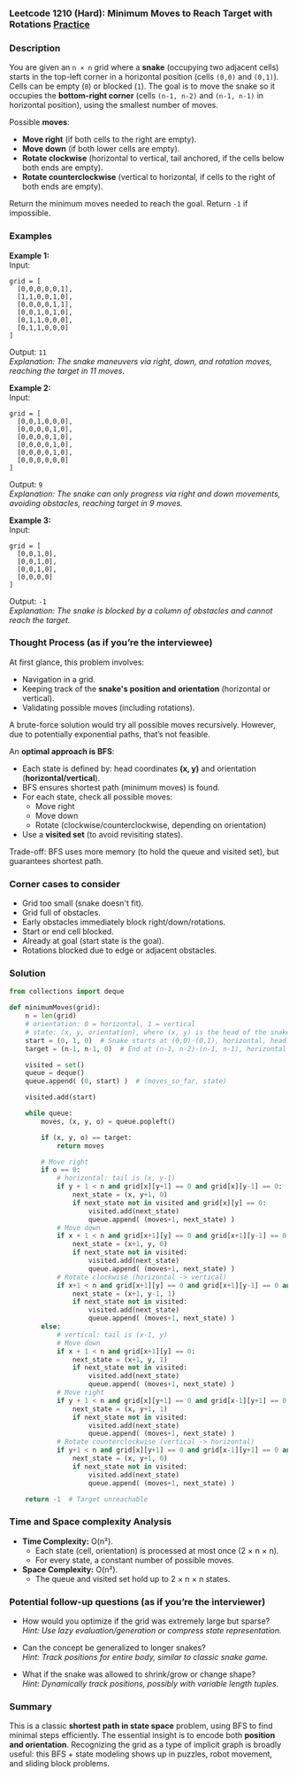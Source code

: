 ### Leetcode 1210 (Hard): Minimum Moves to Reach Target with Rotations [Practice](https://leetcode.com/problems/minimum-moves-to-reach-target-with-rotations)

### Description  
You are given an `n × n` grid where a **snake** (occupying two adjacent cells) starts in the top-left corner in a horizontal position (cells `(0,0)` and `(0,1)`). Cells can be empty (`0`) or blocked (`1`). The goal is to move the snake so it occupies the **bottom-right corner** (cells `(n-1, n-2)` and `(n-1, n-1)` in horizontal position), using the smallest number of moves.

Possible **moves**:
- **Move right** (if both cells to the right are empty).
- **Move down** (if both lower cells are empty).
- **Rotate clockwise** (horizontal to vertical, tail anchored, if the cells below both ends are empty).
- **Rotate counterclockwise** (vertical to horizontal, if cells to the right of both ends are empty).

Return the minimum moves needed to reach the goal. Return `-1` if impossible.

### Examples  

**Example 1:**  
Input:  
```
grid = [
  [0,0,0,0,0,1],
  [1,1,0,0,1,0],
  [0,0,0,0,1,1],
  [0,0,1,0,1,0],
  [0,1,1,0,0,0],
  [0,1,1,0,0,0]
]
```
Output: `11`  
*Explanation: The snake maneuvers via right, down, and rotation moves, reaching the target in 11 moves.*

**Example 2:**  
Input:  
```
grid = [
  [0,0,1,0,0,0],
  [0,0,0,0,1,0],
  [0,0,0,0,1,0],
  [0,0,0,0,1,0],
  [0,0,0,0,1,0],
  [0,0,0,0,0,0]
]
```
Output: `9`  
*Explanation: The snake can only progress via right and down movements, avoiding obstacles, reaching target in 9 moves.*

**Example 3:**  
Input:  
```
grid = [
  [0,0,1,0],
  [0,0,1,0],
  [0,0,1,0],
  [0,0,0,0]
]
```
Output: `-1`  
*Explanation: The snake is blocked by a column of obstacles and cannot reach the target.*

### Thought Process (as if you’re the interviewee)  
At first glance, this problem involves:
- Navigation in a grid.
- Keeping track of the **snake's position and orientation** (horizontal or vertical).
- Validating possible moves (including rotations).

A brute-force solution would try all possible moves recursively. However, due to potentially exponential paths, that’s not feasible.

An **optimal approach is BFS**:
- Each state is defined by: head coordinates **(x, y)** and orientation (**horizontal/vertical**).
- BFS ensures shortest path (minimum moves) is found.
- For each state, check all possible moves:
    - Move right
    - Move down
    - Rotate (clockwise/counterclockwise, depending on orientation)
- Use a **visited set** (to avoid revisiting states).

Trade-off: BFS uses more memory (to hold the queue and visited set), but guarantees shortest path.

### Corner cases to consider  
- Grid too small (snake doesn't fit).
- Grid full of obstacles.
- Early obstacles immediately block right/down/rotations.
- Start or end cell blocked.
- Already at goal (start state is the goal).
- Rotations blocked due to edge or adjacent obstacles.

### Solution

```python
from collections import deque

def minimumMoves(grid):
    n = len(grid)
    # orientation: 0 = horizontal, 1 = vertical
    # state: (x, y, orientation), where (x, y) is the head of the snake
    start = (0, 1, 0)  # Snake starts at (0,0)-(0,1), horizontal, head at (0,1)
    target = (n-1, n-1, 0)  # End at (n-1, n-2)-(n-1, n-1), horizontal

    visited = set()
    queue = deque()
    queue.append( (0, start) )  # (moves_so_far, state)

    visited.add(start)

    while queue:
        moves, (x, y, o) = queue.popleft()

        if (x, y, o) == target:
            return moves

        # Move right
        if o == 0:
            # horizontal: tail is (x, y-1)
            if y + 1 < n and grid[x][y+1] == 0 and grid[x][y-1] == 0:
                next_state = (x, y+1, 0)
                if next_state not in visited and grid[x][y] == 0:
                    visited.add(next_state)
                    queue.append( (moves+1, next_state) )
            # Move down
            if x + 1 < n and grid[x+1][y] == 0 and grid[x+1][y-1] == 0:
                next_state = (x+1, y, 0)
                if next_state not in visited:
                    visited.add(next_state)
                    queue.append( (moves+1, next_state) )
            # Rotate clockwise (horizontal -> vertical)
            if x+1 < n and grid[x+1][y] == 0 and grid[x+1][y-1] == 0 and grid[x][y] == 0 and grid[x][y-1] == 0:
                next_state = (x+1, y-1, 1)
                if next_state not in visited:
                    visited.add(next_state)
                    queue.append( (moves+1, next_state) )
        else:
            # vertical: tail is (x-1, y)
            # Move down
            if x + 1 < n and grid[x+1][y] == 0:
                next_state = (x+1, y, 1)
                if next_state not in visited:
                    visited.add(next_state)
                    queue.append( (moves+1, next_state) )
            # Move right
            if y + 1 < n and grid[x][y+1] == 0 and grid[x-1][y+1] == 0:
                next_state = (x, y+1, 1)
                if next_state not in visited:
                    visited.add(next_state)
                    queue.append( (moves+1, next_state) )
            # Rotate counterclockwise (vertical -> horizontal)
            if y+1 < n and grid[x][y+1] == 0 and grid[x-1][y+1] == 0 and grid[x][y] == 0 and grid[x-1][y] == 0:
                next_state = (x, y+1, 0)
                if next_state not in visited:
                    visited.add(next_state)
                    queue.append( (moves+1, next_state) )

    return -1  # Target unreachable
```

### Time and Space complexity Analysis  

- **Time Complexity:** O(n²).  
    - Each state (cell, orientation) is processed at most once (2 × n × n).
    - For every state, a constant number of possible moves.
- **Space Complexity:** O(n²).  
    - The queue and visited set hold up to 2 × n × n states.

### Potential follow-up questions (as if you’re the interviewer)  

- How would you optimize if the grid was extremely large but sparse?  
  *Hint: Use lazy evaluation/generation or compress state representation.*

- Can the concept be generalized to longer snakes?  
  *Hint: Track positions for entire body, similar to classic snake game.*

- What if the snake was allowed to shrink/grow or change shape?  
  *Hint: Dynamically track positions, possibly with variable length tuples.*

### Summary
This is a classic **shortest path in state space** problem, using BFS to find minimal steps efficiently. The essential insight is to encode both **position and orientation**. Recognizing the grid as a type of implicit graph is broadly useful: this BFS + state modeling shows up in puzzles, robot movement, and sliding block problems.